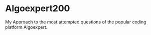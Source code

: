 # Algoexpert200
My Approach to the most attempted questions of the popular coding platform Algoexpert.
